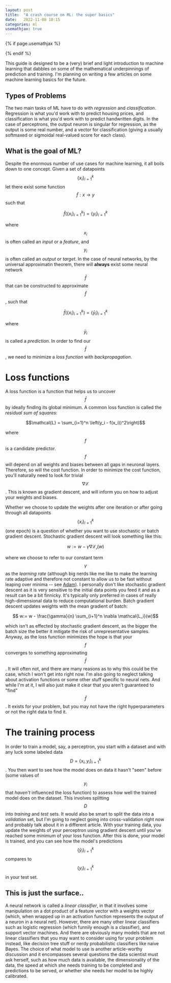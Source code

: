 ```yaml
---
layout: post
title:  "A crash course on ML: the super basics"
date:   2022-11-08 10:15
categories: ml
usemathjax: true
---
```


<!-- for mathjax support -->
{% if page.usemathjax %}
  <script type="text/x-mathjax-config">
    MathJax.Hub.Config({
    TeX: { equationNumbers: { autoNumber: "AMS" } }
    });
  </script>
  <script type="text/javascript" async src="https://cdn.mathjax.org/mathjax/latest/MathJax.js?config=TeX-AMS-MML_HTMLorMML"></script>
{% endif %}

This guide is designed to be a (very) brief and light introduction to machine learning that dabbles on some of the mathematical underpinnings of prediction and training. I'm planning on writing a few articles on some machine learning basics for the future.

## Types of Problems
The two main tasks of ML have to do with *regression* and *classification*. Regression is what you'd work with to predict housing prices, and classification is what you'd work with to predict handwritten digits. In the case of perceptrons, the output neuron is singular for regression, as the output is some real number, and a vector for classification (giving a usually softmaxed or sigmoidal real-valued score for each class). 

## What is the goal of ML?
Despite the enormous number of use cases for machine learning, it all boils down to one concept. Given a set of datapoints $$\{x_i\}_{i=1}^{k}$$ let there exist some function $$\hat f: x \to y$$ such that 

$$\hat f \left(\{x_i\}_{i=1}^{k}\right) = \{y_i\}_{i=1}^{k}$$

where $$x_i$$ is often called an *input* or a *feature*, and $$y_i$$ is often called an *output* or *target*. In the case of neural networks, by the universal approximatin theorem, there will **always** exist some neural network $$\bar f$$ that can be constructed to approximate $$\hat f$$, such that

$$\bar f \left(\{x_i\}_{i=1}^{k}\right) = \{\bar y_i\}_{i=1}^{k}$$

where $$\bar y_i$$ is called a *prediction*. In order to find our $$\bar f$$, we need to minimize a *loss function* with *backpropagation*. 

# Loss functions
A loss function is a function that helps us to uncover $$\bar f$$ by ideally finding its global minimum. A common loss function is called the *residual sum of squares*:

$$\mathcal{L} = \sum_{i=1}^n \left(y_i - f(x_i))^2\right)$$

where $$f$$ is a candidate predictor. $$f$$ will depend on all weights and biases between all gaps in neuronal layers. Therefore, so will the cost function. In order to minimize the cost function, you'll naturally need to look for trivial $$\nabla \mathcal{L}$$. This is known as gradient descent, and will inform you on how to adjust your weights and biases.

Whether we choose to update the weights after one iteration or after going through all datapoints $$\{x_i\}_{i=1}^{k}$$ (one epoch) is a question of whether you want to use stochastic or batch gradient descent. Stochastic gradient descent will look something like this:

$$ w:= w - \gamma \nabla \mathcal{L_i}(w)$$

where we choose to refer to our constant term $$\gamma$$ as the *learning rate* (although big nerds like me like to make the learning rate adaptive and therefore not constant to allow us to be fast without leaping over minima -- see [Adam](https://arxiv.org/abs/1412.6980)). I personally don't like stochastic gradient descent as it is very sensitive to the initial data points you feed it and as a result can be a bit finnicky. It's typically only preferred in cases of really high-dimensional data to reduce computational burden. Batch gradient descent updates weights with the mean gradient of batch:

$$ w:= w - \frac{\gamma}{n} \sum_{i+1}^n \nabla \mathcal{L_i}(w)$$

which isn't as effected by stochastic gradient descent, as the bigger the batch size the better it mitigate the risk of unrepresentative samples. Anyway, as the loss function minimizes the hope is that your $$f$$ converges to something approximating $$\bar f$$. It will often not, and there are many reasons as to why this could be the case, which I won't get into right now. I'm also going to neglect talking about activation functions or some other stuff specific to neural nets. And while I'm at it, I will also just make it clear that you aren't guaranteed to "find" $$\hat f$$. It exists for your problem, but you may not have the right hyperparameters or not the right data to find it. 

# The training process
In order to train a model, say, a perceptron, you start with a dataset and with any luck some labeled data $$
D = \{x_i,y_i\}_{i=1}^{k}$$. You then want to see how the model does on data it hasn't "seen" before (some values of $$y_i$$ that *haven't* influenced the loss function) to assess how well the trained model does on the dataset. This involves splitting $$D$$ into *training* and *test* sets. It would also be smart to split the data into a *validation* set, but I'm going to neglect going into cross-validation right now and probably talk about it in a different article. With your training data, you update the weights of your perceptron using gradient descent until you've reached some minimum of your loss function. After this is done, your model is trained, and you can see how the model's predictions $$\{\bar y_i\}_{i=1}^{k}$$ compares to $$\{y_i\}_{i=1}^{k}$$ in your test set.

## This is just the surface..
A neural network is called a *linear classifier*, in that it involves some manipulation on a dot product of a feature vector with a weights vector (which, when wrapped up in an activation function represents the output of a neuron in a neural net). However, there are many other linear classifiers such as logistic regression (which funnily enough is a classifier), and support vector machines. And there are obviously many models that are not linear classifiers that you may want to consider using for your problem instead, like decision tree stuff or nerdy probabilistic classifiers like naive Bayes. The choice of what model to use is another article-worthy discussion and it encompasses several questions the data scientist must ask herself, such as how much data is available, the dimensionality of the data, the speed at which she needs training to be completed and predictions to be served, or whether she needs her model to be highly calibrated. 

